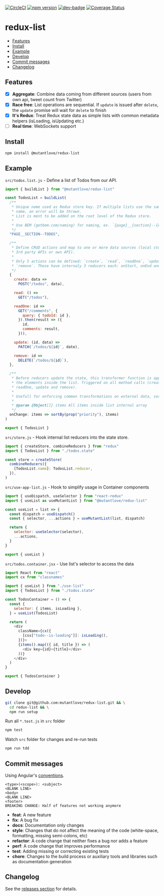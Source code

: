 <!-- markdownlint-disable first-line-h1 line-length -->

[![CircleCI](https://circleci.com/gh/mutantlove/redux-list.svg?style=svg)](https://circleci.com/gh/mutantlove/redux-list)
[![npm version](https://badge.fury.io/js/%40mutantlove%2Fredux-list.svg)](https://badge.fury.io/js/%40mutantlove%2Fredux-list)
[![dev-badge](https://david-dm.org/mutantlove/redux-list.svg)](https://david-dm.org/mutantlove/redux-list)
[![Coverage Status](https://coveralls.io/repos/github/mutantlove/redux-list/badge.svg)](https://coveralls.io/github/mutantlove/redux-list)

# redux-list

<!-- vim-markdown-toc GFM -->

* [Features](#features)
* [Install](#install)
* [Example](#example)
* [Develop](#develop)
* [Commit messages](#commit-messages)
* [Changelog](#changelog)

<!-- vim-markdown-toc -->

## Features

* [x] **Aggregate**: Combine data coming from different sources (users from own api, tweet count from Twitter)
* [x] **Race free**: List operations are sequential. If `update` is issued after `delete`, the `update` promise will wait for `delete` to finish
* [x] **It's Redux**: Treat Redux state data as simple lists with common metadata helpers (isLoading, isUpdating etc.)
* [ ] **Real time**: WebSockets support

## Install

```bash
npm install @mutantlove/redux-list
```

## Example

`src/todos.list.js` - Define a list of Todos from our API.

```js
import { buildList } from "@mutantlove/redux-list"

const TodosList = buildList(
  /**
   * Unique name used as Redux store key. If multiple lists use the same
   * name, an error will be thrown.
   * List is ment to be added on the root level of the Redux store.
   *
   * Use BEM (getbem.com/naming) for naming, ex. `{page}__{section}--{entity}`
   */
  "PAGE__SECTION--TODOS",

  /**
   * Define CRUD actions and map to one or more data sources (local storage,
   * 3rd party APIs or own API).
   *
   * Only 5 actions can be defined: `create`, `read`, `readOne`, `update` and
   * `remove`. These have internaly 3 reducers each: onStart, onEnd and onError.
   */
  {
    create: data =>
      POST("/todos", data),

    read: () =>
      GET("/todos"),

    readOne: id =>
      GET("/comments", {
        query: { todoId: id },
      }).then(result => ({
        id,
        comments: result,
      })),

    update: (id, data) =>
      PATCH(`/todos/${id}`, date),

    remove: id =>
      DELETE(`/todos/${id}`),
  },

  /**
   * Before reducers update the state, this transformer function is applyed on
   * the elements inside the list. Triggered on all method calls (create, read,
   * readOne, update and remove).
   *
   * Usefull for enforcing common transformations on external data, sorting, etc.
   *
   * @param {Object[]} items All items inside list internal array
   */
  onChange: items => sortBy(prop("priority"), items)
)

export { TodosList }
```

`src/store.js` - Hook internal list reducers into the state store.

```js
import { createStore, combineReducers } from "redux"
import { TodosList } from "./todos.state"

const store = createStore(
  combineReducers({
    [TodosList.name]: TodosList.reducer,
  }),
)
```

`src/use-app-list.js` - Hook to simplify usage in Container components

```js
import { useDispatch, useSelector } from "react-redux"
import { useList as useMutantList } from "@mutantlove/redux-list"

const useList = list => {
  const dispatch = useDispatch()
  const { selector, ...actions } = useMutantList(list, dispatch)

  return {
    selector: useSelector(selector),
    ...actions,
  }
}

export { useList }
```

`src/todos.container.jsx` - Use list's selector to access the data

```js
import React from "react"
import cx from "classnames"

import { useList } from "./use-list"
import { TodosList } from "./todos.state"

const TodosContainer = () => {
  const {
    selector: { items, isLoading },
  } = useList(TodosList)

  return (
    <div
      className={cx({
        [css["todo--is-loading"]]: isLoading(),
      })}>
      {items().map(({ id, title }) => (
        <div key={id}>{title}</div>
      ))}
    </div>
  )
}

export { TodosContainer }
```

## Develop

```bash
git clone git@github.com:mutantlove/redux-list.git && \
  cd redux-list && \
  npm run setup
```

Run all `*.test.js` in `src` folder

```bash
npm test
```

Watch `src` folder for changes and re-run tests

```bash
npm run tdd
```

## Commit messages

Using Angular's [conventions](https://github.com/angular/angular.js/blob/master/DEVELOPERS.md#-git-commit-guidelines).

```text
<type>(<scope>): <subject>
<BLANK LINE>
<body>
<BLANK LINE>
<footer>
BREAKING CHANGE: Half of features not working anymore
```

* **feat**: A new feature
* **fix**: A bug fix
* **docs**: Documentation only changes
* **style**: Changes that do not affect the meaning of the code (white-space, formatting, missing semi-colons, etc)
* **refactor**: A code change that neither fixes a bug nor adds a feature
* **perf**: A code change that improves performance
* **test**: Adding missing or correcting existing tests
* **chore**: Changes to the build process or auxiliary tools and libraries such as documentation generation

## Changelog

See the [releases section](https://github.com/mutantlove/redux-list/releases) for details.
